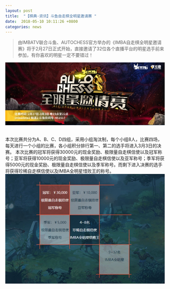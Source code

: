 ```yaml
---
layout: post
title:  "【棋典·资讯】斗鱼自走棋全明星邀请赛 "
date:  2018-05-10 10:11:26 +0800
categories: news
---
```

> 由IMBATV联合斗鱼、AUTOCHESS官方举办的《IMBA自走棋全明星邀请赛》将于2月27日正式开始，直接邀请了32位各个直播平台的明星选手前来参加，有你喜欢的明星一定不要错过！

<center><img src="/images/2019-02-28-16-08-46.jpg"></center> 
<br/>

本次比赛共分为A、B、C、D四组，采用小组淘汰制，每个小组8人，比赛四场，每天进行一个小组的比赛，各小组积分排行第一、第二的选手将进入3月3日的决赛。
本次比赛的冠军将获得30000元的现金奖励、极限量自走棋信使以及冠军称号；亚军将获得10000元的现金奖励、极限量自走棋信使以及亚军称号；季军将获得5000元的现金奖励、极限量自走棋信使以及季军称号。而剩下进入决赛的选手将获得珍稀自走棋信使以及IMBA全明星惜败王的称号。
![](/images/2019-02-28-16-09-45.jpg)